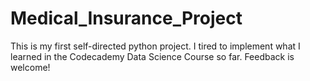# Medical_Insurance_Project

This is my first self-directed python project. I tired to implement what I learned in the Codecademy Data Science Course so far.
Feedback is welcome!
